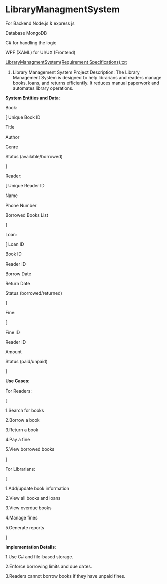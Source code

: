 # LibraryManagmentSystem

For Backend Node.js & express js

Database MongoDB

C# for handling the logic

WPF (XAML) for UI/UX (Frontend)


[LibraryManagmentSystem(Requirement Specifications).txt](https://github.com/user-attachments/files/18695262/LibraryManagmentSystem.txt)
1. Library Management System
Project Description:
The Library Management System is designed to help librarians and readers manage books, loans, and returns efficiently. It reduces manual paperwork and automates library operations.

**System Entities and Data**:

Book:

[
  Unique Book ID
  
  Title
  
  Author
  
  Genre
  
  Status (available/borrowed)
  
]

Reader:

[
  Unique Reader ID
  
  Name
  
  Phone Number
  
  Borrowed Books List
  
]

Loan:

[
  Loan ID
  
  Book ID
  
  Reader ID
  
  Borrow Date
  
  Return Date
  
  Status (borrowed/returned)
  
]

Fine:

[

  Fine ID
  
  Reader ID
  
  Amount
  
  Status (paid/unpaid)
  
]

**Use Cases**:

For Readers:

[

 1.Search for books
 
 2.Borrow a book
 
 3.Return a book
 
 4.Pay a fine
 
 5.View borrowed books
 
]

For Librarians:

[

 1.Add/update book information
 
 2.View all books and loans
 
 3.View overdue books
 
 4.Manage fines
 
 5.Generate reports
 
]

**Implementation Details**:

1.Use C# and file-based storage.

2.Enforce borrowing limits and due dates.

3.Readers cannot borrow books if they have unpaid fines.

